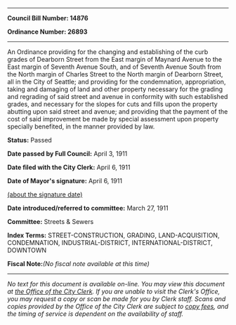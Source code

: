 

********

**Council Bill Number: 14876**
   
**Ordinance Number: 26893**
********

 An Ordinance providing for the changing and establishing of the curb grades of Dearborn Street from the East margin of Maynard Avenue to the East margin of Seventh Avenue South, and of Seventh Avenue South from the North margin of Charles Street to the North margin of Dearborn Street, all in the City of Seattle; and providing for the condemnation, appropriation, taking and damaging of land and other property necessary for the grading and regrading of said street and avenue in conformity with such established grades, and necessary for the slopes for cuts and fills upon the property abutting upon said street and avenue; and providing that the payment of the cost of said improvement be made by special assessment upon property specially benefited, in the manner provided by law.

**Status:** Passed
   
**Date passed by Full Council:** April 3, 1911
   
**Date filed with the City Clerk:** April 6, 1911
   
**Date of Mayor's signature:** April 6, 1911
   
[(about the signature date)](/~public/approvaldate.htm)
   
   
   
**Date introduced/referred to committee:** March 27, 1911
   
**Committee:** Streets & Sewers
   
   
**Index Terms:** STREET-CONSTRUCTION, GRADING, LAND-ACQUISITION, CONDEMNATION, INDUSTRIAL-DISTRICT, INTERNATIONAL-DISTRICT, DOWNTOWN

**Fiscal Note:**_(No fiscal note available at this time)_
********

_No text for this document is available on-line. You may view this document at [the Office of the City Clerk](http://www.seattle.gov/leg/clerk/contactUs.htm). If you are unable to visit the Clerk's Office, you may request a copy or scan be made for you by Clerk staff. Scans and copies provided by the Office of the City Clerk are subject to [copy fees](http://clerk.seattle.gov/~public/clerkfees.htm), and the timing of service is dependent on the availability of staff._

